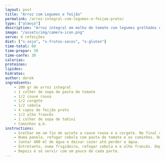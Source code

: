 ```yaml
---
layout: post
title: "Arroz com Legumes e feijão"
permalink: /arroz-integral-com-legumes-e-feijao-preto/
type: ["almoço"]
description: "Arroz integral em molho de tomate com legumes grelhados e feijão preto"
image: "/assets/img/camera-icon.png"
serve: 4 refeições
diet: ["s-soja", "s-frutos-secos", "s-gluten"]
time-total: 60
time-prepar: 30
time-confe: 30
calorias:
proteinas:
lipidos:
hidratos:
author: derek
ingredients:  
    - 200 gr de arroz integral
    - 1 colher de sopa de pasta de tomate
    - 1/2 couve rouxa
    - 1/2 corgete
    - 1/2 cebola
    - 4 copos de feijão preto
    - 1/2 alho francẽs
    - 1 colher de sopa de tahini
    - Cominhos q.b.
instructions:
    - Grelhar em um fio de aziete a couve rouxa e a corgete. No final de ter reduzido, juntar o tahini e pimenta preta a gosto.
    - Numa panela, refogar cebola com pasta de tomate e os cominhos. Depois de estar refogado, juntar o arroz e fritar um pouco.
    - Juntar 400 ml de água e deixar cozer até perder a água.
    - Entretanto, numa frigideira, refogar cebola e e alho francês. Depois juntar o feijão preto e temperar com sal e pimenta.
    - Depois é só servir com um pouco de cada parte.
---
```


